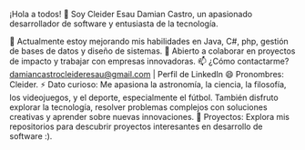 ¡Hola a todos! 👋
Soy Cleider Esau Damian Castro, un apasionado desarrollador de software y entusiasta de la tecnología.

🌱 Actualmente estoy mejorando mis habilidades en Java, C#, php, gestión de bases de datos y diseño de sistemas.
💞️ Abierto a colaborar en proyectos de impacto y trabajar con empresas innovadoras.
📫 ¿Cómo contactarme? damiancastrocleideresau@gmail.com | Perfil de LinkedIn
😄 Pronombres: Cleider.
⚡ Dato curioso: Me apasiona la astronomía, la ciencia, la filosofía, los videojuegos, y el deporte, especialmente el fútbol. También disfruto explorar la tecnología, resolver problemas complejos con soluciones creativas y aprender sobre nuevas innovaciones.
🚀 Proyectos: Explora mis repositorios para descubrir proyectos interesantes en desarrollo de software :).
